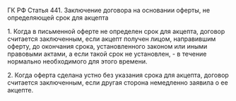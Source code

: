 ГК РФ Статья 441. Заключение договора на основании оферты, не определяющей срок для акцепта

1\. Когда в письменной оферте не определен срок для акцепта, договор считается заключенным, если акцепт получен лицом, направившим оферту, до окончания срока, установленного законом или иными правовыми актами, а если такой срок не установлен, - в течение нормально необходимого для этого времени.

2\. Когда оферта сделана устно без указания срока для акцепта, договор считается заключенным, если другая сторона немедленно заявила о ее акцепте.
